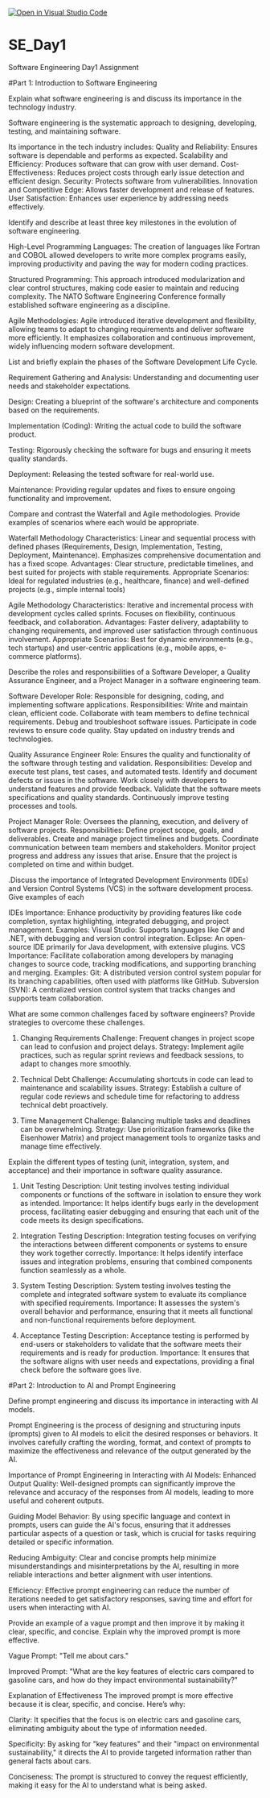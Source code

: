 [![Open in Visual Studio Code](https://classroom.github.com/assets/open-in-vscode-2e0aaae1b6195c2367325f4f02e2d04e9abb55f0b24a779b69b11b9e10269abc.svg)](https://classroom.github.com/online_ide?assignment_repo_id=16962661&assignment_repo_type=AssignmentRepo)
# SE_Day1
Software Engineering Day1 Assignment

#Part 1: Introduction to Software Engineering

Explain what software engineering is and discuss its importance in the technology industry.

Software engineering is the systematic approach to designing, developing, testing, and maintaining software. 

Its importance in the tech industry includes:
Quality and Reliability: Ensures software is dependable and performs as expected.
Scalability and Efficiency: Produces software that can grow with user demand.
Cost-Effectiveness: Reduces project costs through early issue detection and efficient design.
Security: Protects software from vulnerabilities.
Innovation and Competitive Edge: Allows faster development and release of features.
User Satisfaction: Enhances user experience by addressing needs effectively.


Identify and describe at least three key milestones in the evolution of software engineering.

High-Level Programming Languages: The creation of languages like Fortran and COBOL allowed developers to write more complex programs easily, improving productivity and paving the way for modern coding practices.

Structured Programming: This approach introduced modularization and clear control structures, making code easier to maintain and reducing complexity. The NATO Software Engineering Conference formally established software engineering as a discipline.

Agile Methodologies: Agile introduced iterative development and flexibility, allowing teams to adapt to changing requirements and deliver software more efficiently. It emphasizes collaboration and continuous improvement, widely influencing modern software development.


List and briefly explain the phases of the Software Development Life Cycle.

Requirement Gathering and Analysis: Understanding and documenting user needs and stakeholder expectations.

Design: Creating a blueprint of the software's architecture and components based on the requirements.

Implementation (Coding): Writing the actual code to build the software product.

Testing: Rigorously checking the software for bugs and ensuring it meets quality standards.

Deployment: Releasing the tested software for real-world use.

Maintenance: Providing regular updates and fixes to ensure ongoing functionality and improvement.


Compare and contrast the Waterfall and Agile methodologies. Provide examples of scenarios where each would be appropriate.

Waterfall Methodology
Characteristics: Linear and sequential process with defined phases (Requirements, Design, Implementation, Testing, Deployment, Maintenance). Emphasizes comprehensive documentation and has a fixed scope.
Advantages: Clear structure, predictable timelines, and best suited for projects with stable requirements.
Appropriate Scenarios: Ideal for regulated industries (e.g., healthcare, finance) and well-defined projects (e.g., simple internal tools)

Agile Methodology
Characteristics: Iterative and incremental process with development cycles called sprints. Focuses on flexibility, continuous feedback, and collaboration.
Advantages: Faster delivery, adaptability to changing requirements, and improved user satisfaction through continuous involvement.
Appropriate Scenarios: Best for dynamic environments (e.g., tech startups) and user-centric applications (e.g., mobile apps, e-commerce platforms).


Describe the roles and responsibilities of a Software Developer, a Quality Assurance Engineer, and a Project Manager in a software engineering team.

Software Developer
Role: Responsible for designing, coding, and implementing software applications.
Responsibilities:
Write and maintain clean, efficient code.
Collaborate with team members to define technical requirements.
Debug and troubleshoot software issues.
Participate in code reviews to ensure code quality.
Stay updated on industry trends and technologies.

Quality Assurance Engineer
Role: Ensures the quality and functionality of the software through testing and validation.
Responsibilities:
Develop and execute test plans, test cases, and automated tests.
Identify and document defects or issues in the software.
Work closely with developers to understand features and provide feedback.
Validate that the software meets specifications and quality standards.
Continuously improve testing processes and tools.

Project Manager
Role: Oversees the planning, execution, and delivery of software projects.
Responsibilities:
Define project scope, goals, and deliverables.
Create and manage project timelines and budgets.
Coordinate communication between team members and stakeholders.
Monitor project progress and address any issues that arise.
Ensure that the project is completed on time and within budget.


.Discuss the importance of Integrated Development Environments (IDEs) and Version Control Systems (VCS) in the software development process. Give examples of each

IDEs
Importance: Enhance productivity by providing features like code completion, syntax highlighting, integrated debugging, and project management.
Examples:
Visual Studio: Supports languages like C# and .NET, with debugging and version control integration.
Eclipse: An open-source IDE primarily for Java development, with extensive plugins.
VCS
Importance: Facilitate collaboration among developers by managing changes to source code, tracking modifications, and supporting branching and merging.
Examples:
Git: A distributed version control system popular for its branching capabilities, often used with platforms like GitHub.
Subversion (SVN): A centralized version control system that tracks changes and supports team collaboration.

What are some common challenges faced by software engineers? Provide strategies to overcome these challenges.

1. Changing Requirements
Challenge: Frequent changes in project scope can lead to confusion and project delays.
Strategy: Implement agile practices, such as regular sprint reviews and feedback sessions, to adapt to changes more smoothly.

2. Technical Debt
Challenge: Accumulating shortcuts in code can lead to maintenance and scalability issues.
Strategy: Establish a culture of regular code reviews and schedule time for refactoring to address technical debt proactively.

3. Time Management
Challenge: Balancing multiple tasks and deadlines can be overwhelming.
Strategy: Use prioritization frameworks (like the Eisenhower Matrix) and project management tools to organize tasks and manage time effectively.


Explain the different types of testing (unit, integration, system, and acceptance) and their importance in software quality assurance.

1. Unit Testing
Description: Unit testing involves testing individual components or functions of the software in isolation to ensure they work as intended.
Importance: It helps identify bugs early in the development process, facilitating easier debugging and ensuring that each unit of the code meets its design specifications.

2. Integration Testing
Description: Integration testing focuses on verifying the interactions between different components or systems to ensure they work together correctly.
Importance: It helps identify interface issues and integration problems, ensuring that combined components function seamlessly as a whole.

3. System Testing
Description: System testing involves testing the complete and integrated software system to evaluate its compliance with specified requirements.
Importance: It assesses the system's overall behavior and performance, ensuring that it meets all functional and non-functional requirements before deployment.

4. Acceptance Testing
Description: Acceptance testing is performed by end-users or stakeholders to validate that the software meets their requirements and is ready for production.
Importance: It ensures that the software aligns with user needs and expectations, providing a final check before the software goes live.


#Part 2: Introduction to AI and Prompt Engineering


Define prompt engineering and discuss its importance in interacting with AI models.

Prompt Engineering is the process of designing and structuring inputs (prompts) given to AI models to elicit the desired responses or behaviors. It involves carefully crafting the wording, format, and context of prompts to maximize the effectiveness and relevance of the output generated by the AI.

Importance of Prompt Engineering in Interacting with AI Models:
Enhanced Output Quality: Well-designed prompts can significantly improve the relevance and accuracy of the responses from AI models, leading to more useful and coherent outputs.

Guiding Model Behavior: By using specific language and context in prompts, users can guide the AI's focus, ensuring that it addresses particular aspects of a question or task, which is crucial for tasks requiring detailed or specific information.

Reducing Ambiguity: Clear and concise prompts help minimize misunderstandings and misinterpretations by the AI, resulting in more reliable interactions and better alignment with user intentions.

Efficiency: Effective prompt engineering can reduce the number of iterations needed to get satisfactory responses, saving time and effort for users when interacting with AI.


Provide an example of a vague prompt and then improve it by making it clear, specific, and concise. Explain why the improved prompt is more effective.

Vague Prompt: "Tell me about cars."

Improved Prompt: "What are the key features of electric cars compared to gasoline cars, and how do they impact environmental sustainability?"

Explanation of Effectiveness
The improved prompt is more effective because it is clear, specific, and concise. Here’s why:

Clarity: It specifies that the focus is on electric cars and gasoline cars, eliminating ambiguity about the type of information needed.

Specificity: By asking for "key features" and their "impact on environmental sustainability," it directs the AI to provide targeted information rather than general facts about cars.

Conciseness: The prompt is structured to convey the request efficiently, making it easy for the AI to understand what is being asked.






